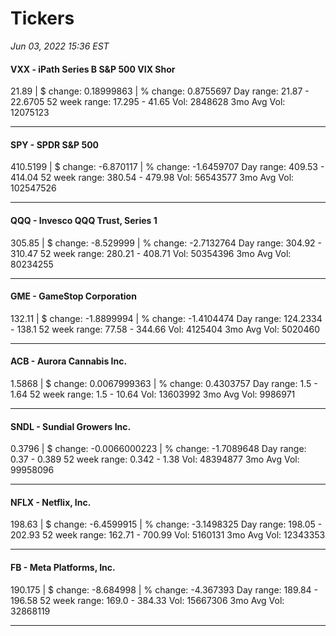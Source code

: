 # Tickers
*Jun 03, 2022 15:36 EST*

#### VXX - iPath Series B S&P 500 VIX Shor
21.89 | $ change: 0.18999863 | % change: 0.8755697
Day range: 21.87 - 22.6705 52 week range: 17.295 - 41.65
Vol: 2848628 3mo Avg Vol: 12075123

---

#### SPY - SPDR S&P 500
410.5199 | $ change: -6.870117 | % change: -1.6459707
Day range: 409.53 - 414.04 52 week range: 380.54 - 479.98
Vol: 56543577 3mo Avg Vol: 102547526

---

#### QQQ - Invesco QQQ Trust, Series 1
305.85 | $ change: -8.529999 | % change: -2.7132764
Day range: 304.92 - 310.47 52 week range: 280.21 - 408.71
Vol: 50354396 3mo Avg Vol: 80234255

---

#### GME - GameStop Corporation
132.11 | $ change: -1.8899994 | % change: -1.4104474
Day range: 124.2334 - 138.1 52 week range: 77.58 - 344.66
Vol: 4125404 3mo Avg Vol: 5020460

---

#### ACB - Aurora Cannabis Inc.
1.5868 | $ change: 0.0067999363 | % change: 0.4303757
Day range: 1.5 - 1.64 52 week range: 1.5 - 10.64
Vol: 13603992 3mo Avg Vol: 9986971

---

#### SNDL - Sundial Growers Inc.
0.3796 | $ change: -0.0066000223 | % change: -1.7089648
Day range: 0.37 - 0.389 52 week range: 0.342 - 1.38
Vol: 48394877 3mo Avg Vol: 99958096

---

#### NFLX - Netflix, Inc.
198.63 | $ change: -6.4599915 | % change: -3.1498325
Day range: 198.05 - 202.93 52 week range: 162.71 - 700.99
Vol: 5160131 3mo Avg Vol: 12343353

---

#### FB - Meta Platforms, Inc.
190.175 | $ change: -8.684998 | % change: -4.367393
Day range: 189.84 - 196.58 52 week range: 169.0 - 384.33
Vol: 15667306 3mo Avg Vol: 32868119

---

